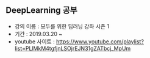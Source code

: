  ## DeepLearning 공부

- 강의 이름 : 모두를 위한 딥러닝 강좌 시즌 1
- 기간 : 2019.03.20 ~
- youtube 사이트 : https://www.youtube.com/playlist?list=PLlMkM4tgfjnLSOjrEJN31gZATbcj_MpUm
